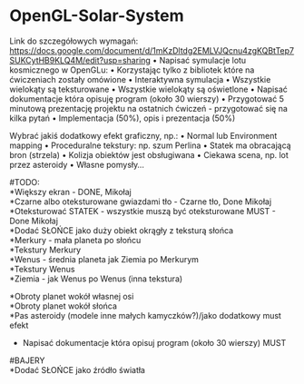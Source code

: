 # OpenGL-Solar-System

Link do szczegółowych wymagań: https://docs.google.com/document/d/1mKzDltdg2EMLVJQcnu4zgKQBtTep7SUKCytHB9KLQ4M/edit?usp=sharing
• Napisać symulacje lotu kosmicznego w OpenGLu:
• Korzystając tylko z bibliotek które na ćwiczeniach zostały omówione
• Interaktywna symulacja
• Wszystkie wielokąty są teksturowane
• Wszystkie wielokąty są oświetlone
• Napisać dokumentacje która opisuję program (około 30 wierszy)
• Przygotować 5 minutową prezentację projektu na ostatnich ćwiczeń -
przygotować się na kilka pytań
• Implementacja (50%), opis i prezentacja (50%) 

Wybrać jakiś dodatkowy efekt graficzny, np.:
• Normal lub Environment mapping
• Proceduralne tekstury: np. szum Perlina
• Statek ma obracającą bron (strzela)
• Kolizja obiektów jest obsługiwana
• Ciekawa scena, np. lot przez asteroidy
• Własne pomysły…
  
#TODO:  
*Większy ekran  - DONE, Mikołaj  
*Czarne albo oteksturowane gwiazdami tło - Czarne tło, Done Mikołaj   
*Oteksturować STATEK - wszystkie muszą być oteksturowane MUST  - Done Mikołaj  
*Dodać SŁOŃCE jako duży obiekt okrągły z teksturą słońca  
*Merkury - mała planeta po słońcu  
*Tekstury Merkury  
*Wenus - średnia planeta jak Ziemia po Merkurym  
*Tekstury Wenus  
*Ziemia - jak Wenus po Wenus (inna tekstura)  
  
*Obroty planet wokół własnej osi  
*Obroty planet wokół słońca  
*Pas asteroidy (modele inne małych kamyczków?)/jako dodatkowy must efekt  

* Napisać dokumentacje która opisuj program (około 30 wierszy) MUST  
    
#BAJERY    
*Dodać SŁOŃCE jako źródło światła  


 
